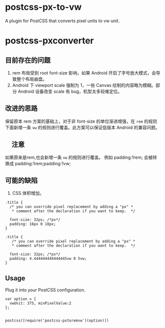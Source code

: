 # postcss-px-to-vw
A plugin for PostCSS that converts pixel units to vw unit.

# postcss-pxconverter

## 目前存在的问题

1. rem 布局受到 root font-size 影响，如果 Android 开启了字号放大模式，会导致整个布局崩盘。
2. Android 下 viewport scale 强制为 1，一些 Canvas 绘制的内容略为模糊。部分 Android 设备改变 scale 有 bug，机型太多较难定位。

## 改进的思路

保留原本 rem 方案的基础上，对于非 font-size 的单位渐进增强，在 `rem` 的规则下面新增一条 `vw` 的规则进行覆盖。此方案可以保证低版本 Android 的兼容问题。

## 　注意

如果原来是rem,也会新增一条 `vw` 的规则进行覆盖。
例如  padding:1rem; 会被转换成 padding:1rem;padding:1vw;



## 可能的缺陷

1. CSS 体积增加。



```
.title {
  /* you can override pixel replacement by adding a "px" *
   * comment after the declaration if you want to keep.  */

  font-size: 32px; /*px*/
  padding: 16px 0 18px;
}
```

```
.title {
   /* you can override pixel replacement by adding a "px" *
   * comment after the declaration if you want to keep.  */

  font-size: 32px; /*px*/
  padding: 4.444444444444445vw 0 5vw;
}
```



## Usage

Plug it into your PostCSS configuration.

```
var option = {
  vwUnit: 375, minPixelValue:2
};


postcss([require('postcss-pxtoremvw')(option)])
```